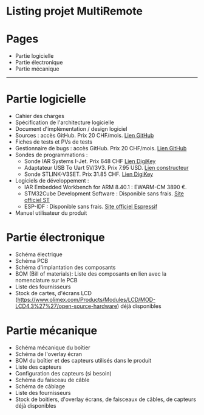 Listing projet MultiRemote
=============================

# Pages
- Partie logicielle
- Partie électronique
- Partie mécanique

----------------------------------

# Partie logicielle
- Cahier des charges
- Spécification de l'architecture logicielle
- Document d'implémentation / design logiciel
- Sources : accès GitHub. Prix 20 CHF/mois. [Lien GitHub](https://github.com/pricing)
- Fiches de tests et PVs de tests
- Gestionnaire de bugs : accès GitHub. Prix 20 CHF/mois. [Lien GitHub](https://github.com/pricing)
- Sondes de programmations :
    - Sonde IAR Systems I-Jet. Prix 648 CHF [Lien DigiKey](https://github.com/pricing)
    - Adaptateur USB To Uart 5V/3V3. Prix 7.95 USD. [Lien constructeur](https://www.seeedstudio.com/USB-To-Uart-5V-3V3-p-1832.html)
    - Sonde STLINK-V3SET. Prix 31.85 CHF. [Lien DigiKey](https://www.digikey.ch/fr/products/detail/stmicroelectronics/STLINK-V3SET/9636028)
- Logiciels de développement :
    - IAR Embedded Workbench for ARM 8.40.1 : EWARM-CM 3890 €.
    - STM32Cube Development Software : Disponible sans frais. [Site officiel ST](https://www.st.com/en/ecosystems/stm32cube.html)
    - ESP-IDF : Disponible sans frais. [Site officiel Espressif](https://www.espressif.com/en/products/sdks/esp-idf)
- Manuel utilisateur du produit
 
# Partie électronique
- Schéma électrique
- Schéma PCB
- Schéma d'implantation des composants
- BOM (Bill of materials): Liste des composants en lien avec la nomenclature sur le PCB 
- Liste des fournisseurs
- Stock de cartes, d'écrans LCD (https://www.olimex.com/Products/Modules/LCD/MOD-LCD4.3%27%27/open-source-hardware) déjà disponibles

# Partie mécanique
- Schéma mécanique du boîtier
- Schéma de l'overlay écran
- BOM du boîtier et des capteurs utilisés dans le produit
- Liste des capteurs
- Configuration des capteurs (si besoin)
- Schéma du faisceau de câble
- Schéma de câblage
- Liste des fournisseurs
- Stock de boitiers, d'overlay écrans, de faisceaux de câbles, de capteurs déjà disponibles
